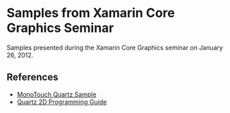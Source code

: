 Samples from Xamarin Core Graphics Seminar
==========================================

Samples presented during the Xamarin Core Graphics seminar on January 26, 2012.

References
----------

* [MonoTouch Quartz Sample](https://github.com/xamarin/monotouch-samples/tree/master/QuartzSample)
* [Quartz 2D Programming Guide](http://developer.apple.com/library/ios/#documentation/GraphicsImaging/Conceptual/drawingwithquartz2d/Introduction/Introduction.html)